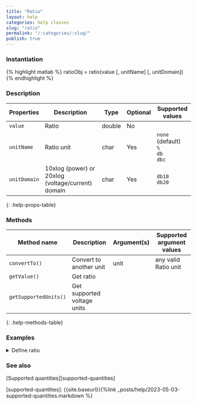 ```yaml
---
title: "Ratio"
layout: help
categories: help classes
slug: "ratio"
permalink: "/:categories/:slug/"
publish: true
---
```


### Instantiation

{% highlight matlab %}
ratioObj = ratio(value [, unitName] [, unitDomain])
{% endhighlight %}


### Description

| Properties   | Description                     | Type    | Optional | Supported values
| ------------ | ------------------------------- | ------- | -------- | ----------------
| `value`      | Ratio                           | double  | No       |         
| `unitName`   | Ratio unit                      | char    | Yes      | `none` (default) <br/> `%` <br/> `db` <br/> `dbc`
| `unitDomain` | 10xlog (power) or 20xlog (voltage/current) domain | char    | Yes      | `db10` <br/> `db20`           
{: .help-props-table}


### Methods

| Method name           | Description                 | Argument(s) | Supported argument values
| --------------------- | --------------------------- | ----------- | -------------------------
| `convertTo()`         | Convert to another unit     | unit        | any valid Ratio unit
| `getValue()`          | Get ratio                   |             |    
| `getSupportedUnits()` | Get supported voltage units |             |
{: .help-methods-table}


### Examples

<details class="collapsible" markdown="1"><summary>Define ratio</summary>

Define a ratio of one-half

{% highlight matlab %}
r = Ratio(0.5);
r.getValue
{% endhighlight %}

<div class="language-matlab matlab-printout">  
ans =

    0.5000
</div>

Since `unitDomain = 'db10'` by default, `r` is a ratio of powers. Converting it to decibel scale is expected to give about -3dB

{% highlight matlab %}
r.convertTo('db').getValue
{% endhighlight %}

<div class="language-matlab matlab-printout">  
ans =

   -3.0103
</div>

Alternatively, if `r` is converted to a ratio of voltages, the result is expected to be about -6dB

{% highlight matlab %}
r.convertTo('db','db20').getValue
{% endhighlight %}

<div class="language-matlab matlab-printout">  
ans =

   -6.0206
</div>

</details>


### See also

[Supported quantities][supported-quantities]   

[supported-quantities]: {{site.baseurl}}{%link _posts/help/2023-05-03-supported-quantities.markdown %}   
